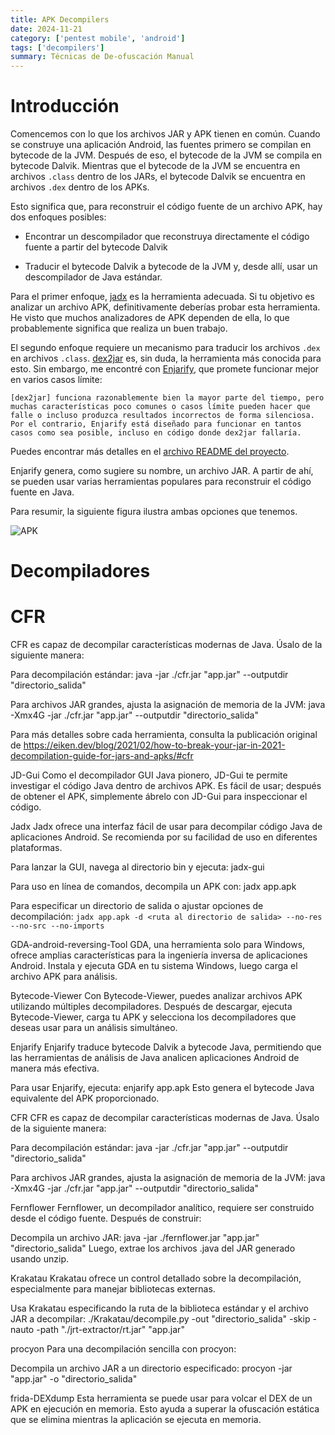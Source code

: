```yaml
---
title: APK Decompilers
date: 2024-11-21
category: ['pentest mobile', 'android']
tags: ['decompilers']
summary: Técnicas de De-ofuscación Manual
---
```


# Introducción

Comencemos con lo que los archivos JAR y APK tienen en común. Cuando se construye una aplicación Android, las fuentes primero se compilan en bytecode de la JVM. Después de eso, el bytecode de la JVM se compila en bytecode Dalvik. Mientras que el bytecode de la JVM se encuentra en archivos `.class` dentro de los JARs, el bytecode Dalvik se encuentra en archivos `.dex` dentro de los APKs.

Esto significa que, para reconstruir el código fuente de un archivo APK, hay dos enfoques posibles:

- Encontrar un descompilador que reconstruya directamente el código fuente a partir del bytecode Dalvik

- Traducir el bytecode Dalvik a bytecode de la JVM y, desde allí, usar un descompilador de Java estándar.

Para el primer enfoque, [jadx](https://github.com/skylot/jadx) es la herramienta adecuada. Si tu objetivo es analizar un archivo APK, definitivamente deberías probar esta herramienta. He visto que muchos analizadores de APK dependen de ella, lo que probablemente significa que realiza un buen trabajo.

El segundo enfoque requiere un mecanismo para traducir los archivos `.dex` en archivos `.class`. [dex2jar](https://github.com/pxb1988/dex2jar) es, sin duda, la herramienta más conocida para esto. Sin embargo, me encontré con [Enjarify](https://github.com/Storyyeller/enjarify), que promete funcionar mejor en varios casos límite:

```text
[dex2jar] funciona razonablemente bien la mayor parte del tiempo, pero muchas características poco comunes o casos límite pueden hacer que falle o incluso produzca resultados incorrectos de forma silenciosa. Por el contrario, Enjarify está diseñado para funcionar en tantos casos como sea posible, incluso en código donde dex2jar fallaría.
```

Puedes encontrar más detalles en el [archivo README del proyecto](https://github.com/Storyyeller/enjarify/blob/master/README.md).

Enjarify genera, como sugiere su nombre, un archivo JAR. A partir de ahí, se pueden usar varias herramientas populares para reconstruir el código fuente en Java.

Para resumir, la siguiente figura ilustra ambas opciones que tenemos.

![APK](/static/images/decompilation.min.svg)


# Decompiladores

# CFR

CFR es capaz de decompilar características modernas de Java. Úsalo de la siguiente manera:

Para decompilación estándar: java -jar ./cfr.jar "app.jar" --outputdir "directorio_salida"

Para archivos JAR grandes, ajusta la asignación de memoria de la JVM: java -Xmx4G -jar ./cfr.jar "app.jar" --outputdir "directorio_salida"














Para más detalles sobre cada herramienta, consulta la publicación original de https://eiken.dev/blog/2021/02/how-to-break-your-jar-in-2021-decompilation-guide-for-jars-and-apks/#cfr

JD-Gui
Como el decompilador GUI Java pionero, JD-Gui te permite investigar el código Java dentro de archivos APK. Es fácil de usar; después de obtener el APK, simplemente ábrelo con JD-Gui para inspeccionar el código.

Jadx
Jadx ofrece una interfaz fácil de usar para decompilar código Java de aplicaciones Android. Se recomienda por su facilidad de uso en diferentes plataformas.

Para lanzar la GUI, navega al directorio bin y ejecuta: jadx-gui

Para uso en línea de comandos, decompila un APK con: jadx app.apk

Para especificar un directorio de salida o ajustar opciones de decompilación: `jadx app.apk -d <ruta al directorio de salida> --no-res --no-src --no-imports`

GDA-android-reversing-Tool
GDA, una herramienta solo para Windows, ofrece amplias características para la ingeniería inversa de aplicaciones Android. Instala y ejecuta GDA en tu sistema Windows, luego carga el archivo APK para análisis.

Bytecode-Viewer
Con Bytecode-Viewer, puedes analizar archivos APK utilizando múltiples decompiladores. Después de descargar, ejecuta Bytecode-Viewer, carga tu APK y selecciona los decompiladores que deseas usar para un análisis simultáneo.

Enjarify
Enjarify traduce bytecode Dalvik a bytecode Java, permitiendo que las herramientas de análisis de Java analicen aplicaciones Android de manera más efectiva.

Para usar Enjarify, ejecuta: enjarify app.apk Esto genera el bytecode Java equivalente del APK proporcionado.

CFR
CFR es capaz de decompilar características modernas de Java. Úsalo de la siguiente manera:

Para decompilación estándar: java -jar ./cfr.jar "app.jar" --outputdir "directorio_salida"

Para archivos JAR grandes, ajusta la asignación de memoria de la JVM: java -Xmx4G -jar ./cfr.jar "app.jar" --outputdir "directorio_salida"

Fernflower
Fernflower, un decompilador analítico, requiere ser construido desde el código fuente. Después de construir:

Decompila un archivo JAR: java -jar ./fernflower.jar "app.jar" "directorio_salida" Luego, extrae los archivos .java del JAR generado usando unzip.

Krakatau
Krakatau ofrece un control detallado sobre la decompilación, especialmente para manejar bibliotecas externas.

Usa Krakatau especificando la ruta de la biblioteca estándar y el archivo JAR a decompilar: ./Krakatau/decompile.py -out "directorio_salida" -skip -nauto -path "./jrt-extractor/rt.jar" "app.jar"

procyon
Para una decompilación sencilla con procyon:

Decompila un archivo JAR a un directorio especificado: procyon -jar "app.jar" -o "directorio_salida"

frida-DEXdump
Esta herramienta se puede usar para volcar el DEX de un APK en ejecución en memoria. Esto ayuda a superar la ofuscación estática que se elimina mientras la aplicación se ejecuta en memoria.